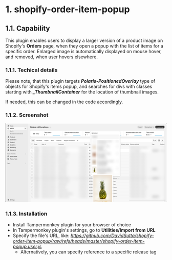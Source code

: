 # 1. shopify-order-item-popup

## 1.1. Capability

This plugin enables users to display a larger version of a product image on Shopify's **Orders** page, when they open a popup with the list of
items for a specific order.
Enlarged image is automatically displayed on mouse hover, and removed, when user hovers elsewhere.

### 1.1.1. Techical details

Please note, that this plugin targets ***Polaris-PositionedOverlay*** type of objects for Shopify's items popup, and searches for 
divs with classes starting with ***_ThumbnailContainer*** for the location of thumbnail images.

If needed, this can be changed in the code accordingly.

### 1.1.2. Screenshot

![shopify_admin_with_plugin_enabled](docs/shopify_admin_orders_page_with_plugin_enabled.png)

### 1.1.3. Installation

- Install Tampermonkey plugin for your browser of choice
- In Tampermonkey plugin's settings, go to **Utilities/Import from URL**
- Specify the [](shopify-order-item-popup.user.js) file's URL, like: *https://github.com/DavidSutta/shopify-order-item-popup/raw/refs/heads/master/shopify-order-item-popup.user.js*
  - Alternatively, you can specify reference to a specific release tag 

